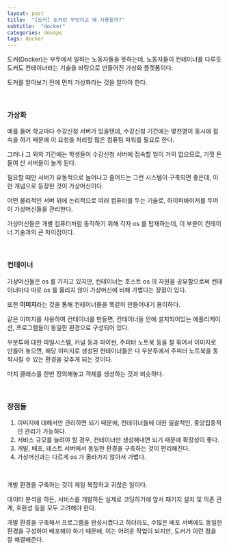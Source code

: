 ```yaml
---
layout: post
title:  "[도커] 도커란 무엇이고 왜 사용할까?"
subtitle:  "docker"
categories: devops
tags: docker
---
```


도커(Docker)는 부두에서 일하는 노동자들을 뜻하는데, 노동자들이 컨테이너를 다루듯 도커도 컨테이너라는 기술을 바탕으로 만들어진 가상화 플랫폼이다.

도커를 알아보기 전에 먼저 가상화라는 것을 알아야 한다.

<br>

### 가상화

예를 들어 학교마다 수강신청 서버가 있을텐데, 수강신청 기간에는 몇천명이 동시에 접속을 하기 때문에 이 요청을 처리할 많은 컴퓨팅 파워를 필요로 한다.

그러나 그 외의 기간에는 학생들이 수강신청 서버에 접속할 일이 거의 없으므로, 기껏 돈 들여 산 서버들이 놀게 된다.

필요할 때만 서버가 유동적으로 늘어나고 줄어드는 그런 시스템이 구축되면 좋은데, 이런 개념으로 등장한 것이 가상머신이다.

어떤 물리적인 서버 위에 논리적으로 여러 컴퓨터를 두는 기술로, 하이퍼바이저를 두어 이 가상머신들을 관리한다.

가상머신들은 개별 컴퓨터처럼 동작하기 위해 각자 os 를 탑재하는데, 이 부분이 컨테이너 기술과의 큰 차이점이다.

<br>

### 컨테이너

가상머신들은 os 를 가지고 있지만, 컨테이너는 호스트 os 의 자원을 공유함으로써 컨테이너마다 따로 os 를 올리지 않아 가상머신에 비해 가볍다는 장점이 있다.

또한 **이미지**라는 것을 통해 컨테이너들을 똑같이 만들어내기 용이하다.

같은 이미지를 사용하여 컨테이너를 만들면, 컨테이너들 안에 설치되어있는 애플리케이션, 프로그램들이 동일한 환경으로 구성되어 있다.

우분투에 대한 파일시스템, 커널 등과 파이썬, 주피터 노트북 등을 잘 묶어서 이미지로 만들어 놓으면, 해당 이미지로 생성된 컨테이너들은 다 우분투에서 주피터 노트북을 동작시킬 수 있는 환경을 갖추게 되는 것이다.

마치 클래스를 한번 정의해놓고 객체를 생성하는 것과 비슷하다.



<br>

### 장점들

1. 이미지에 대해서만 관리하면 되기 때문에, 컨테이너들에 대한 일괄적인, 중앙집중적인 관리가 가능하다.
2. 서비스 규모를 늘려야 할 경우, 컨테이너만 생성해내면 되기 때문에 확장성이 좋다.
3. 개발, 배포, 테스트 서버에서 동일한 환경을 구축하는 것이 편리해진다.
4. 가상머신과는 다르게 os 가 올라가지 않아서 가볍다.

<br>

개발 환경을 구축하는 것이 제일 복잡하고 귀찮은 일이다.

데이터 분석을 하든, 서비스를 개발하든 실제로 코딩하기에 앞서 패키지 설치 및 의존 관계, 호환성 등을 모두 고려해야 한다.

개발 환경을 구축해서 프로그램을 완성시켰다고 하더라도, 수많은 배포 서버에도 동일한 환경을 구성하여 배포해야 하기 때문에, 이는 어려운 작업이 되지만, 도커가 이런 점을 잘 해결해준다.

